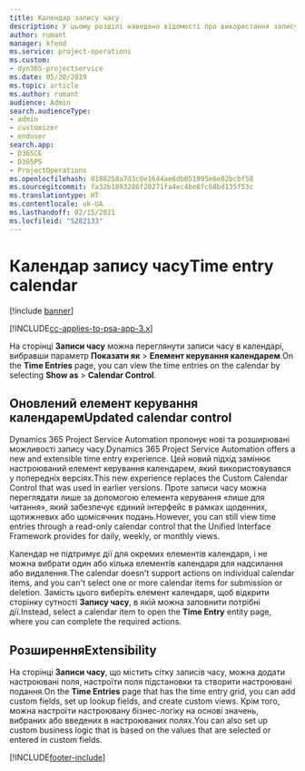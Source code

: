 ```yaml
---
title: Календар запису часу
description: У цьому розділі наведено відомості про використання запису часу в календарі.
author: rumant
manager: kfend
ms.service: project-operations
ms.custom:
- dyn365-projectservice
ms.date: 05/20/2019
ms.topic: article
ms.author: rumant
audience: Admin
search.audienceType:
- admin
- customizer
- enduser
search.app:
- D365CE
- D365PS
- ProjectOperations
ms.openlocfilehash: 0188258a7d3c0e1644ae6db051995e6e02bcbf58
ms.sourcegitcommit: fa32b1893286f20271fa4ec4be8fc68bd135f53c
ms.translationtype: HT
ms.contentlocale: uk-UA
ms.lasthandoff: 02/15/2021
ms.locfileid: "5282133"
---
```

# <a name="time-entry-calendar"></a><span data-ttu-id="c97c2-103">Календар запису часу</span><span class="sxs-lookup"><span data-stu-id="c97c2-103">Time entry calendar</span></span>

[!include [banner](../includes/psa-now-project-operations.md)]

[!INCLUDE[cc-applies-to-psa-app-3.x](../includes/cc-applies-to-psa-app-3x.md)]

<span data-ttu-id="c97c2-104">На сторінці **Записи часу** можна переглянути записи часу в календарі, вибравши параметр **Показати як** \> **Елемент керування календарем**.</span><span class="sxs-lookup"><span data-stu-id="c97c2-104">On the **Time Entries** page, you can view the time entries on the calendar by selecting **Show as** \> **Calendar Control**.</span></span>

## <a name="updated-calendar-control"></a><span data-ttu-id="c97c2-105">Оновлений елемент керування календарем</span><span class="sxs-lookup"><span data-stu-id="c97c2-105">Updated calendar control</span></span>

<span data-ttu-id="c97c2-106">Dynamics 365 Project Service Automation пропонує нові та розширювані можливості запису часу.</span><span class="sxs-lookup"><span data-stu-id="c97c2-106">Dynamics 365 Project Service Automation offers a new and extensible time entry experience.</span></span> <span data-ttu-id="c97c2-107">Цей новий підхід замінює настроюваний елемент керування календарем, який використовувався у попередніх версіях.</span><span class="sxs-lookup"><span data-stu-id="c97c2-107">This new experience replaces the Custom Calendar Control that was used in earlier versions.</span></span> <span data-ttu-id="c97c2-108">Проте записи часу можна переглядати лише за допомогою елемента керування «лише для читання», який забезпечує єдиний інтерфейс в рамках щоденних, щотижневих або щомісячних подань.</span><span class="sxs-lookup"><span data-stu-id="c97c2-108">However, you can still view time entries through a read-only calendar control that the Unified Interface Framework provides for daily, weekly, or monthly views.</span></span>

<span data-ttu-id="c97c2-109">Календар не підтримує дії для окремих елементів календаря, і не можна вибрати один або кілька елементів календаря для надсилання або видалення.</span><span class="sxs-lookup"><span data-stu-id="c97c2-109">The calendar doesn't support actions on individual calendar items, and you can't select one or more calendar items for submission or deletion.</span></span> <span data-ttu-id="c97c2-110">Замість цього виберіть елемент календаря, щоб відкрити сторінку сутності **Запису часу**, в якій можна заповнити потрібні дії.</span><span class="sxs-lookup"><span data-stu-id="c97c2-110">Instead, select a calendar item to open the **Time Entry** entity page, where you can complete the required actions.</span></span>

## <a name="extensibility"></a><span data-ttu-id="c97c2-111">Розширення</span><span class="sxs-lookup"><span data-stu-id="c97c2-111">Extensibility</span></span>

<span data-ttu-id="c97c2-112">На сторінці **Записи часу**, що містить сітку записів часу, можна додати настроювані поля, настроїти поля підстановки та створити настроювані подання.</span><span class="sxs-lookup"><span data-stu-id="c97c2-112">On the **Time Entries** page that has the time entry grid, you can add custom fields, set up lookup fields, and create custom views.</span></span> <span data-ttu-id="c97c2-113">Крім того, можна настроїти настроювану бізнес-логіку на основі значень, вибраних або введених в настроюваних полях.</span><span class="sxs-lookup"><span data-stu-id="c97c2-113">You can also set up custom business logic that is based on the values that are selected or entered in custom fields.</span></span>


[!INCLUDE[footer-include](../includes/footer-banner.md)]
